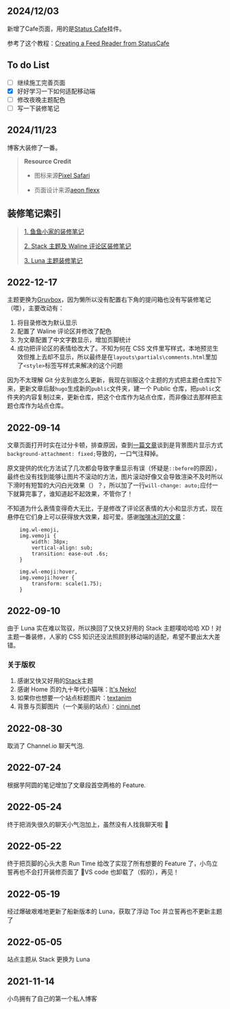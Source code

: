 ## 2024/12/03

新增了Cafe页面，用的是[Status Cafe]()挂件。

参考了这个教程：[Creating a Feed Reader from StatusCafe
](https://bechnokid.neocities.org/resources/tut_statuscafefeed)

## To do List

- [ ] 继续施工完善页面
- [x] 好好学习一下如何适配移动端
- [ ] 修改夜晚主题配色
- [ ] 写一下装修笔记

## 2024/11/23

博客大装修了一番。

> **Resource Credit**
> 
> - 图标来源[Pixel Safari](https://pixelsafari.neocities.org/favicon/)
> 
> - 页面设计来源[aeon flexx](https://codepen.io/aeon-flexx-dead-girl/pen/RwXmbdQ)

## 装修笔记索引

> [1. 鱼鱼小家的装修笔记](/posts/archiveandlink/)
>
> [2. Stack 主题及 Waline 评论区装修笔记](/posts/decoration/)
>
> [3. Luna 主题装修笔记](/posts/hugo-luna/)


## 2022-12-17

主题更换为[Gruvbox](https://github.com/schnerring/hugo-theme-gruvbox)，因为懒所以没有配置右下角的提问箱也没有写装修笔记（喂），主要改动有：

1. 将目录修改为默认显示
2. 配置了 Waline 评论区并修改了配色
3. 为文章配置了中文字数显示，增加页脚统计
4. 成功把评论区的表情给改大了。不知为何在 CSS 文件里写样式，本地预览生效但推上去却不显示，所以最终是在`layouts\partials\comments.html`里加了`<style>`标签写样式来解决的这个问题

因为不太理解 Git 分支到底怎么更新，我现在驯服这个主题的方式把主题仓库拉下来，更新文章后敲`hugo`生成新的`public`文件夹，建一个 Public 仓库，把`public`文件夹的内容复制过来，更新仓库，把这个仓库作为站点仓库，而非像过去那样把主题仓库作为站点仓库。

## 2022-09-14

文章页面打开时实在过分卡顿，排查原因，查到[一篇文章](https://segmentfault.com/a/1190000002970056)谈到是背景图片显示方式`background-attachment: fixed;`导致的，一口气注释掉。

原文提供的优化方法试了几次都会导致字重显示有误（怀疑是`::before`的原因），最终也没有找到能够让图片不滚动的方法，图片滚动好像又会导致渲染不及时所以下滑时有短暂的大闪白光效果（）？，所以加了一行`will-change: auto;`应付一下就算完事了，谁知道起不起效果，不管你了！

不知道为什么表情变得奇大无比，于是修改了评论区表情的大小和显示方式，现在悬停在它们身上可以获得放大效果，超可爱。感谢[咖啡冰河的文章](https://blog.mysto.cyou/posts/211028-blognewtheme/)：

```
    img.wl-emoji,
    img.vemoji {
        width: 38px;
        vertical-align: sub;
        transition: ease-out .6s;
    }

    img.wl-emoji:hover,
    img.vemoji:hover {
        transform: scale(1.75);
    }
```

## 2022-09-10

由于 Luna 实在难以驾驭，所以换回了又快又好用的 Stack 主题噗哈哈哈 XD！对主题一番装修，人家的 CSS 知识还没法照顾到移动端的适配，希望不要出太大差错。

### 关于版权

1. 感谢又快又好用的[Stack](https://github.com/CaiJimmy/hugo-theme-stack)主题
2. 感谢 Home 页的九十年代小猫咪：[It's Neko!](https://webneko.net/?white)
3. 如果你也想要一个站点标题图片：[textanim](https://textanim.com/)
4. 背景与页脚图片（一个美丽的站点）：[cinni.net](https://cinni.net/web.html#blinkies)

## 2022-08-30

取消了 Channel.io 聊天气泡.

## 2022-07-24

根据芋阿圆的笔记增加了文章段首空两格的 Feature.

## 2022-05-24

终于把消失很久的聊天小气泡加上，虽然没有人找我聊天啦 💬

## 2022-05-22

终于把页脚的心头大患 Run Time 给改了实现了所有想要的 Feature 了，小鸟立誓再也不会打开装修页面了 😤VS code 也卸载了（假的），再见！

## 2022-05-19

经过爆破艰难地更新了船新版本的 Luna，获取了浮动 Toc 并立誓再也不更新主题了

## 2022-05-05

站点主题从 Stack 更换为 Luna

## 2021-11-14

小鸟拥有了自己的第一个私人博客
